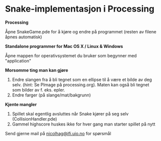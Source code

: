 # Snake-implementasjon i Processing


**************Processing**************

Åpne SnakeGame.pde for å kjøre og endre på programmet (resten av filene åpnes automatisk)


**************Standalone programmer for Mac OS X / Linux & Windows**************

Åpne mappen for operativsystemet du bruker som begynner med "application"

**************Morsomme ting man kan gjøre**************

1. Endre slangen fra å bli tegnet som en ellipse til å være et bilde av deg selv. (hint: Se PImage på processing.org). Maten kan også bli tegnet som bilder av f. eks. epler.
2. Endre farger (på slange/mat/bakgrunn)


**************Kjente mangler**************

1. Spillet skal egentlig avsluttes når Snake kjører på seg selv (CollisionHandler.pde)
2. Gammel highscore huskes ikke for hver gang man starter spillet på nytt


Send gjerne mail på nicolhag@ifi.uio.no for spørsmål
